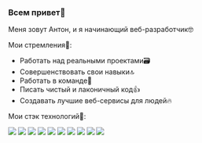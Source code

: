 ### Всем привет👋

Меня зовут Антон, и я начинающий веб-разработчик🤓

Мои стремления🎯:
- Работать над реальными проектами🗃️
- Совершенствовать свои навыки🔝
- Работать в команде🤝
- Писать чистый и лаконичный код👍
- Создавать лучшие веб-сервисы для людей🔥

Мои стэк технологий🧰:

<img src="https://img.shields.io/badge/HTML-2F4F4F?style=for-the-badge&logo=НАЗВАНИЕ ЛОГОТИПА&logoColor=ЦВЕТ ЛОГОТИПА"/> <img src="https://img.shields.io/badge/CSS-2F4F4F?style=for-the-badge&logo=НАЗВАНИЕ ЛОГОТИПА&logoColor=ЦВЕТ ЛОГОТИПА"/> <img src="https://img.shields.io/badge/JavaScript-2F4F4F?style=for-the-badge&logo=НАЗВАНИЕ ЛОГОТИПА&logoColor=ЦВЕТ ЛОГОТИПА"/> <img src="https://img.shields.io/badge/React-2F4F4F?style=for-the-badge&logo=НАЗВАНИЕ ЛОГОТИПА&logoColor=ЦВЕТ ЛОГОТИПА"/> <img src="https://img.shields.io/badge/Node.js-2F4F4F?style=for-the-badge&logo=НАЗВАНИЕ ЛОГОТИПА&logoColor=ЦВЕТ ЛОГОТИПА"/> <img src="https://img.shields.io/badge/Express.js-2F4F4F?style=for-the-badge&logo=НАЗВАНИЕ ЛОГОТИПА&logoColor=ЦВЕТ ЛОГОТИПА"/> <img src="https://img.shields.io/badge/MongoDB-2F4F4F?style=for-the-badge&logo=НАЗВАНИЕ ЛОГОТИПА&logoColor=ЦВЕТ ЛОГОТИПА"/> <img src="https://img.shields.io/badge/GIT-2F4F4F?style=for-the-badge&logo=НАЗВАНИЕ ЛОГОТИПА&logoColor=ЦВЕТ ЛОГОТИПА"/> <img src="https://img.shields.io/badge/ООП-2F4F4F?style=for-the-badge&logo=НАЗВАНИЕ ЛОГОТИПА&logoColor=ЦВЕТ ЛОГОТИПА"/> <img src="https://img.shields.io/badge/БЭМ-2F4F4F?style=for-the-badge&logo=НАЗВАНИЕ ЛОГОТИПА&logoColor=ЦВЕТ ЛОГОТИПА"/>
